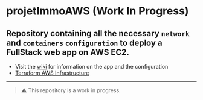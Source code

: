 # projetImmoAWS (Work In Progress)

## Repository containing all the necessary `network` and `containers` `configuration` to **deploy a FullStack web app on AWS EC2**.

- Visit the [wiki](https://github.com/ManasseTegGbegnohou/projetImmo-AWS-services/wiki) for information on the app and the configuration
- [Terraform AWS Infrastructure](https://github.com/ManasseTegGbegnohou/projetImmo-AWS-IaC.git)
---
> ⚠️ This repository is a work in progress.
